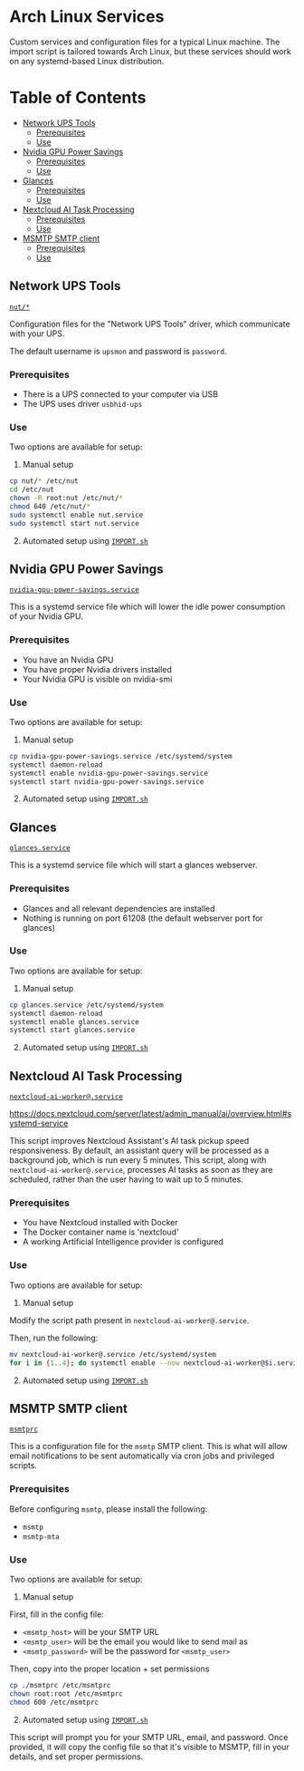 # Arch Linux Services

Custom services and configuration files for a typical Linux machine.
The import script is tailored towards Arch Linux, but these services should work on any systemd-based Linux distribution.




# Table of Contents

- [Network UPS Tools](#Network-UPS-Tools)
  - [Prerequisites](#Prerequisites)
  - [Use](#Use)
- [Nvidia GPU Power Savings](#Nvidia-GPU-Power-Savings)
  - [Prerequisites](#Prerequisites-1)
  - [Use](#Use-1)
- [Glances](#Glances)
  - [Prerequisites](#Prerequisites-2)
  - [Use](#Use-2)
- [Nextcloud AI Task Processing](#Nextcloud-AI-Task-Processing)
  - [Prerequisites](#Prerequisites-3)
  - [Use](#Use-3)
- [MSMTP SMTP client](#MSMTP-SMTP-client)
  - [Prerequisites](#Prerequisites-4)
  - [Use](#Use-4)




## Network UPS Tools
[`nut/*`](nut/)

Configuration files for the "Network UPS Tools" driver, which communicate with your UPS.

The default username is `upsmon` and password is `password`.

### Prerequisites
- There is a UPS connected to your computer via USB
- The UPS uses driver `usbhid-ups`

### Use
Two options are available for setup:

1. Manual setup
```sh
cp nut/* /etc/nut
cd /etc/nut
chown -R root:nut /etc/nut/*
chmod 640 /etc/nut/*
sudo systemctl enable nut.service
sudo systemctl start nut.service
```
2. Automated setup using [`IMPORT.sh`](IMPORT.sh)




## Nvidia GPU Power Savings
[`nvidia-gpu-power-savings.service`](nvidia-gpu-power-savings.service)

This is a systemd service file which will lower the idle power consumption of your Nvidia GPU.

### Prerequisites
- You have an Nvidia GPU
- You have proper Nvidia drivers installed
- Your Nvidia GPU is visible on nvidia-smi

### Use
Two options are available for setup:

1. Manual setup
```sh
cp nvidia-gpu-power-savings.service /etc/systemd/system
systemctl daemon-reload
systemctl enable nvidia-gpu-power-savings.service
systemctl start nvidia-gpu-power-savings.service
```
2. Automated setup using [`IMPORT.sh`](IMPORT.sh)




## Glances
[`glances.service`](glances.service)

This is a systemd service file which will start a glances webserver.

### Prerequisites
- Glances and all relevant dependencies are installed
- Nothing is running on port 61208 (the default webserver port for glances)

### Use
Two options are available for setup:

1. Manual setup
```sh
cp glances.service /etc/systemd/system
systemctl daemon-reload
systemctl enable glances.service
systemctl start glances.service
```
2. Automated setup using [`IMPORT.sh`](IMPORT.sh)




## Nextcloud AI Task Processing
[`nextcloud-ai-worker@.service`](nextcloud-ai-worker@.service)

https://docs.nextcloud.com/server/latest/admin_manual/ai/overview.html#systemd-service

This script improves Nextcloud Assistant's AI task pickup speed responsiveness. By default, an assistant query will be processed as a background job, which is run every 5 minutes. This script, along with `nextcloud-ai-worker@.service`, processes AI tasks as soon as they are scheduled, rather than the user having to wait up to 5 minutes.

### Prerequisites
- You have Nextcloud installed with Docker
- The Docker container name is 'nextcloud'
- A working Artificial Intelligence provider is configured

### Use
Two options are available for setup:

1. Manual setup

Modify the script path present in `nextcloud-ai-worker@.service`.

Then, run the following:

```sh
mv nextcloud-ai-worker@.service /etc/systemd/system
for i in {1..4}; do systemctl enable --now nextcloud-ai-worker@$i.service; done # Modify loop counter for however many workers you desire
```

2. Automated setup using [`IMPORT.sh`](IMPORT.sh)




## MSMTP SMTP client
[`msmtprc`](msmtprc)

This is a configuration file for the `msmtp` SMTP client. This is what will allow email notifications to be sent automatically via cron jobs and privileged scripts.

### Prerequisites
Before configuring `msmtp`, please install the following:
- `msmtp`
- `msmtp-mta`

### Use
Two options are available for setup:

1. Manual setup

First, fill in the config file:
  - `<msmtp_host>` will be your SMTP URL
  - `<msmtp_user>` will be the email you would like to send mail as
  - `<msmtp_password>` will be the password for `<msmtp_user>`

Then, copy into the proper location + set permissions
```sh
cp ./msmtprc /etc/msmtprc
chown root:root /etc/msmtprc
chmod 600 /etc/msmtprc
```

2. Automated setup using [`IMPORT.sh`](IMPORT.sh)

This script will prompt you for your SMTP URL, email, and password.
Once provided, it will copy the config file so that it's visible to MSMTP, fill in your details, and set proper permissions.
